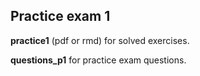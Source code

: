 ## Practice exam 1

__practice1__ (pdf or rmd) for solved exercises.

__questions_p1__ for practice exam questions. 
